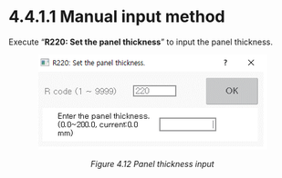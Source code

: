 ﻿# 4.4.1.1 Manual input method

Execute “**R220: Set the panel thickness**” to input the panel thickness.


<p align="center">
 <img src="../../../_assets/image_14_eng.png" ></img>
 <em><p align="center">Figure 4.12 Panel thickness input</p></em>
</p>